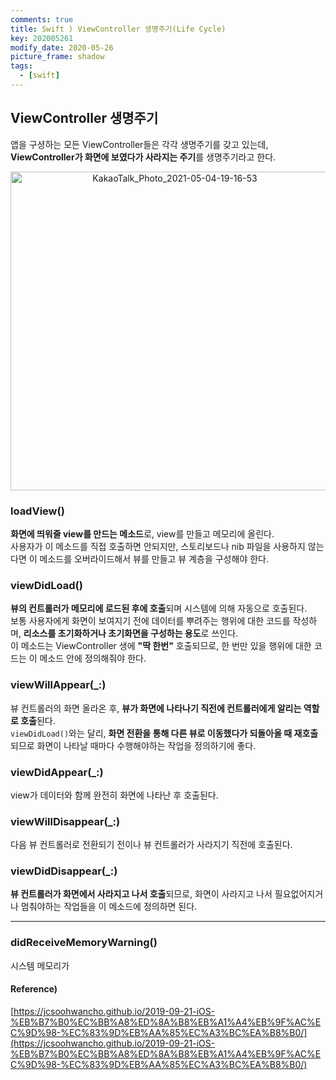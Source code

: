```yaml
---
comments: true
title: Swift ) ViewController 생명주기(Life Cycle)
key: 202005261
modify_date: 2020-05-26
picture_frame: shadow
tags:
  - [swift]
---
```

 
## ViewController 생명주기
 
앱을 구셩하는 모든 ViewController들은 각각 생명주기를 갖고 있는데, **ViewController가 화면에 보였다가 사라지는 주기**를 생명주기라고 한다.   
 
<p style="text-align:center"><img width="510" alt="KakaoTalk_Photo_2021-05-04-19-16-53" src="https://user-images.githubusercontent.com/50580583/116989888-53615580-ad0d-11eb-8d6a-c4504fbdc33f.png"></p>
 
### loadView()
 
**화면에 띄워줄 view를 만드는 메소드**로, view를 만들고 메모리에 올린다.   
사용자가 이 메소드를 직접 호출하면 안되지만, 스토리보드나 nib 파일을 사용하지 않는다면 이 메소드를 오버라이드해서 뷰를 만들고 뷰 계층을 구성해야 한다.   
 
### viewDidLoad()
 
**뷰의 컨트롤러가 메모리에 로드된 후에 호출**되며 시스템에 의해 자동으로 호출된다.   
보통 사용자에게 화면이 보여지기 전에 데이터를 뿌려주는 행위에 대한 코드를 작성하며, **리소스를 초기화하거나 초기화면을 구성하는 용도**로 쓰인다.   
이 메소드는 ViewController 생에 **"딱 한번"** 호출되므로, 한 번만 있을 행위에 대한 코드는 이 메소드 안에 정의해줘야 한다.
 
### viewWillAppear(_:)
 
뷰 컨트롤러의 화면 올라온 후, **뷰가 화면에 나타나기 직전에 컨트롤러에게 알리는 역할로 호출**된다.   
`viewDidLoad()`와는 달리, **화면 전환을 통해 다른 뷰로 이동했다가 되돌아올 때 재호출**되므로 화면이 나타날 때마다 수행해야하는 작업을 정의하기에 좋다.   

 
### viewDidAppear(_:)
 
view가 데이터와 함께 완전히 화면에 나타난 후 호출된다.   
 
### viewWillDisappear(_:)
 
다음 뷰 컨트롤러로 전환되기 전이나 뷰 컨트롤러가 사라지기 직전에 호출된다.   
 
### viewDidDisappear(_:)
 
**뷰 컨트롤러가 화면에서 사라지고 나서 호출**되므로, 화면이 사라지고 나서 필요없어지거나 멈춰야하는 작업들을 이 메소드에 정의하면 된다.   
 
***
 
### didReceiveMemoryWarning()
 
시스템 메모리가 
 
#### Reference)
 
[https://jcsoohwancho.github.io/2019-09-21-iOS-%EB%B7%B0%EC%BB%A8%ED%8A%B8%EB%A1%A4%EB%9F%AC%EC%9D%98-%EC%83%9D%EB%AA%85%EC%A3%BC%EA%B8%B0/](https://jcsoohwancho.github.io/2019-09-21-iOS-%EB%B7%B0%EC%BB%A8%ED%8A%B8%EB%A1%A4%EB%9F%AC%EC%9D%98-%EC%83%9D%EB%AA%85%EC%A3%BC%EA%B8%B0/)
